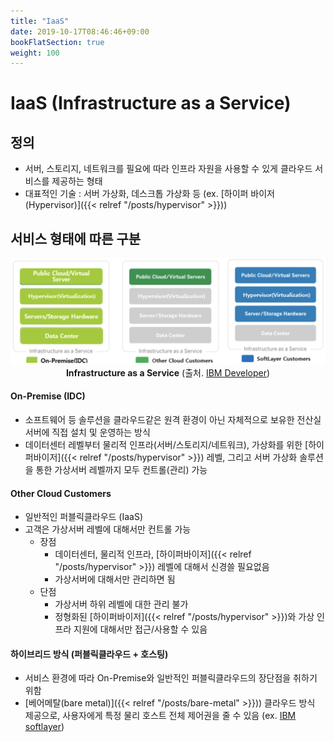 ```yaml
---
title: "IaaS"
date: 2019-10-17T08:46:46+09:00
bookFlatSection: true
weight: 100
---
```


# IaaS (Infrastructure as a Service)

## 정의

- 서버, 스토리지, 네트워크를 필요에 따라 인프라 자원을 사용할 수 있게 클라우드 서비스를 제공하는 형태
- 대표적인 기술 : 서버 가상화, 데스크톱 가상화 등 (ex. [하이퍼 바이저 (Hypervisor)]({{< relref "/posts/hypervisor" >}})) 

## 서비스 형태에 따른 구분

<div style="text-align:center" >
    <img src="/static/images/iaas.png" />
    <div><b>Infrastructure as a Service</b> (출처. <a href="https://developer.ibm.com/kr/cloud/softlayer-bluemix-infra/">IBM Developer</a>)</div>
</div>

#### On-Premise (IDC)
- 소프트웨어 등 솔루션을 클라우드같은 원격 환경이 아닌 자체적으로 보유한 전산실 서버에 직접 설치 및 운영하는 방식 
- 데이터센터 레벨부터 물리적 인프라(서버/스토리지/네트워크), 가상화를 위한 [하이퍼바이저]({{< relref "/posts/hypervisor" >}}) 레벨, 그리고 서버 가상화 솔루션을 통한 가상서버 레벨까지 모두 컨트롤(관리) 가능 

#### Other Cloud Customers
- 일반적인 퍼블릭클라우드 (IaaS)
- 고객은 가상서버 레벨에 대해서만 컨트롤 가능 
    - 장점
        - 데이터센터, 물리적 인프라, [하이퍼바이저]({{< relref "/posts/hypervisor" >}}) 레벨에 대해서 신경쓸 필요없음 
        - 가상서버에 대해서만 관리하면 됨 
    - 단점
        - 가상서버 하위 레벨에 대한 관리 불가
        - 정형화된 [하이퍼바이저]({{< relref "/posts/hypervisor" >}})와 가상 인프라 지원에 대해서만 접근/사용할 수 있음 

#### 하이브리드 방식 (퍼블릭클라우드 + 호스팅)
- 서비스 환경에 따라 On-Premise와 일반적인 퍼블릭클라우드의 장단점을 취하기 위함 
- [베어메탈(bare metal)]({{< relref "/posts/bare-metal" >}})) 클라우드 방식 제공으로, 사용자에게 특정 물리 호스트 전체 제어권을 줄 수 있음 (ex. [IBM softlayer](https://www.ibm.com/kr-ko/cloud/info/softlayer-is-now-ibm-cloud))

<!-- ![TEST2](/static/images/iaas.png) -->
